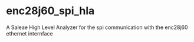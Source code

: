 # enc28j60_spi_hla
A Saleae High Level Analyzer for the spi communication with the enc28j60 ethernet internface
